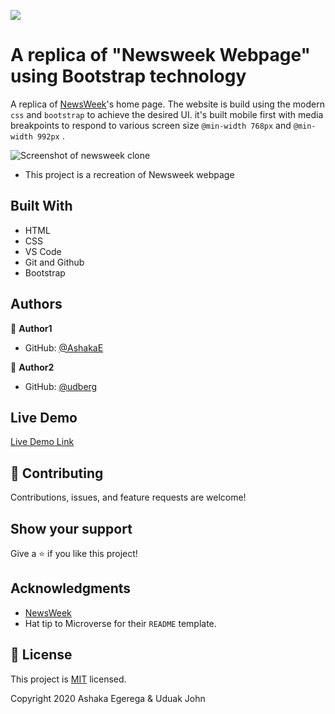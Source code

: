 ![](https://img.shields.io/badge/Microverse-blueviolet)

# A replica of "Newsweek Webpage" using Bootstrap technology

A replica of [NewsWeek](https://www.newsweek.com/)'s home page. The website is build using the modern `css` and `bootstrap` to achieve the desired UI. it's built mobile first with media breakpoints to respond to various screen size `@min-width 768px` and `@min-width 992px` . 

![Screenshot of newsweek clone](app-screenshot.jpg)

- This project is a recreation of Newsweek webpage

## Built With

- HTML
- CSS
- VS Code
- Git and Github
- Bootstrap


## Authors

👤 **Author1**

- GitHub: [@AshakaE](https://github.com/AshakaE)


👤 **Author2**

- GitHub: [@udberg](https://github.com/udberg)


## Live Demo

[Live Demo Link](https://ashakae.github.io/Newsweek-Replica/)


## 🤝 Contributing

Contributions, issues, and feature requests are welcome!

## Show your support

Give a ⭐️ if you like this project!

## Acknowledgments

- [NewsWeek](https://newsweek.com/) 
- Hat tip to Microverse for their `README` template.

## 📝 License

This project is [MIT](https://opensource.org/licenses/MIT) licensed.

Copyright 2020 Ashaka Egerega & Uduak John
